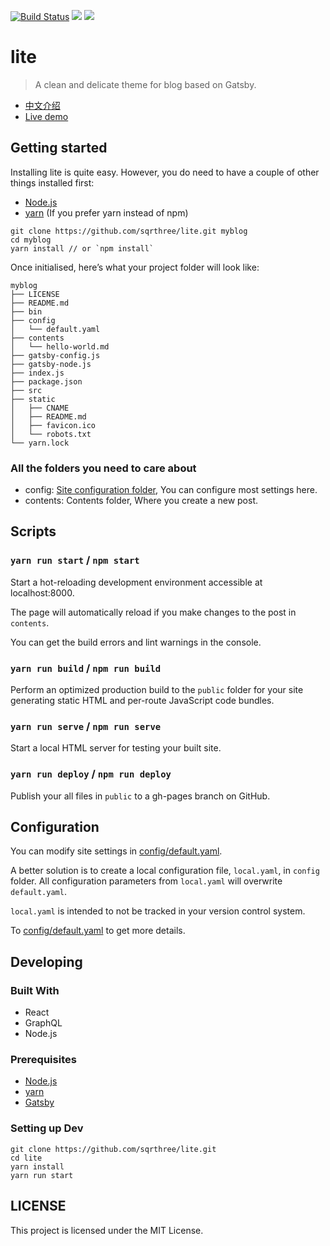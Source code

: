 [![Build Status](https://travis-ci.org/sqrthree/MyBlog.svg?branch=master)](https://travis-ci.org/sqrthree/MyBlog)
[![](https://david-dm.org/sqrthree/lite.svg)](https://github.com/sqrthree/lite)
[![](https://img.shields.io/badge/release-0.3.0-brightgreen.svg)](https://github.com/sqrthree/lite)

# lite

> A clean and delicate theme for blog based on Gatsby.

- [中文介绍](./contents/hello-world.md)
- [Live demo](http://blog.sqrtthree.com/)

## Getting started

Installing lite is quite easy. However, you do need to have a couple of other things installed first:

- [Node.js](https://nodejs.org/en/)
- [yarn](http://yarnpkg.com/) (If you prefer yarn instead of npm)

```shell
git clone https://github.com/sqrthree/lite.git myblog
cd myblog
yarn install // or `npm install`
```

Once initialised, here’s what your project folder will look like:

```
myblog
├── LICENSE
├── README.md
├── bin
├── config
│   └── default.yaml
├── contents
│   └── hello-world.md
├── gatsby-config.js
├── gatsby-node.js
├── index.js
├── package.json
├── src
├── static
│   ├── CNAME
│   ├── README.md
│   ├── favicon.ico
│   └── robots.txt
└── yarn.lock
```

### All the folders you need to care about

- config: [Site configuration folder](#configuration), You can configure most settings here.
- contents: Contents folder, Where you create a new post.

## Scripts

### `yarn run start` / `npm start`

Start a hot-reloading development environment accessible at localhost:8000.

The page will automatically reload if you make changes to the post in `contents`.

You can get the build errors and lint warnings in the console.

### `yarn run build` / `npm run build`

Perform an optimized production build to the `public` folder for your site generating static HTML and per-route JavaScript code bundles.

### `yarn run serve` / `npm run serve`

Start a local HTML server for testing your built site.

### `yarn run deploy` / `npm run deploy`

Publish your all files in `public` to a gh-pages branch on GitHub.

## Configuration

You can modify site settings in [config/default.yaml](https://github.com/sqrthree/lite/blob/master/config/default.yaml).

A better solution is to create a local configuration file, `local.yaml`, in `config` folder. All configuration parameters from `local.yaml` will overwrite `default.yaml`.

`local.yaml` is intended to not be tracked in your version control system.

To [config/default.yaml](https://github.com/sqrthree/lite/blob/master/config/default.yaml) to get more details.

## Developing

### Built With

- React
- GraphQL
- Node.js

### Prerequisites

- [Node.js](https://nodejs.org/en/)
- [yarn](http://yarnpkg.com/)
- [Gatsby](https://www.gatsbyjs.org/)

### Setting up Dev

```shell
git clone https://github.com/sqrthree/lite.git
cd lite
yarn install
yarn run start
```

## LICENSE

This project is licensed under the MIT License.
